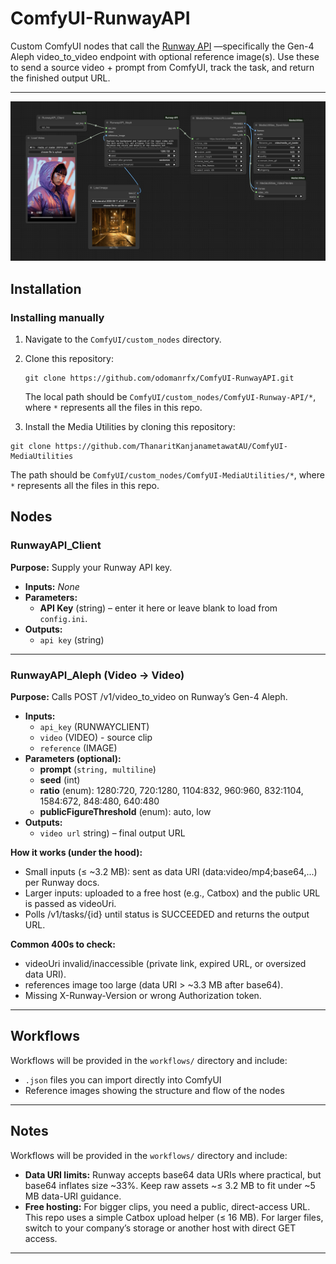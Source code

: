 # ComfyUI-RunwayAPI

Custom ComfyUI nodes that call the [Runway API](https://docs.dev.runwayml.com/api/) —specifically the Gen-4 Aleph video_to_video endpoint with optional reference image(s). Use these to send a source video + prompt from ComfyUI, track the task, and return the finished output URL.

---
<p align="center">
  <img src="workflows/Runway_API_Aleph_Workflow.png" alt="Workflow Diagram" />
</p>

## Installation

### Installing manually

1. Navigate to the `ComfyUI/custom_nodes` directory.

2. Clone this repository:
   ```
   git clone https://github.com/odomanrfx/ComfyUI-RunwayAPI.git
   ```
   The local path should be `ComfyUI/custom_nodes/ComfyUI-Runway-API/*`, where `*` represents all the files in this repo.

 3. Install the Media Utilities by cloning this repository:
   ```
   git clone https://github.com/ThanaritKanjanametawatAU/ComfyUI-MediaUtilities
   ```
   The path should be `ComfyUI/custom_nodes/ComfyUI-MediaUtilities/*`, where `*` represents all the files in this repo.

## Nodes

### RunwayAPI_Client  
**Purpose:** Supply your Runway API key.  
- **Inputs:** _None_  
- **Parameters:**  
  - **API Key** (string) – enter it here or leave blank to load from `config.ini`.  
- **Outputs:**  
  - `api key` (string)
 
---

### RunwayAPI_Aleph (Video → Video) 
**Purpose:** Calls POST /v1/video_to_video on Runway’s Gen-4 Aleph.
- **Inputs:**  
  - `api_key` (RUNWAYCLIENT)
  - `video` (VIDEO) - source clip
  - `reference` (IMAGE)
- **Parameters (optional):**  
  - **prompt** (`string, multiline`)  
  - **seed** (int)  
  - **ratio** (enum): 1280:720, 720:1280, 1104:832, 960:960, 832:1104, 1584:672, 848:480, 640:480
  - **publicFigureThreshold** (enum): auto, low
- **Outputs:**  
  - `video url` string) – final output URL
 
**How it works (under the hood):**
- Small inputs (≤ ~3.2 MB): sent as data URI (data:video/mp4;base64,...) per Runway docs.
- Larger inputs: uploaded to a free host (e.g., Catbox) and the public URL is passed as videoUri.
- Polls /v1/tasks/{id} until status is SUCCEEDED and returns the output URL.

**Common 400s to check:**
- videoUri invalid/inaccessible (private link, expired URL, or oversized data URI).
- references image too large (data URI > ~3.3 MB after base64).
- Missing X-Runway-Version or wrong Authorization token.

---

## Workflows

Workflows will be provided in the `workflows/` directory and include:

- `.json` files you can import directly into ComfyUI
- Reference images showing the structure and flow of the nodes

---

## Notes

Workflows will be provided in the `workflows/` directory and include:

- **Data URI limits:** Runway accepts base64 data URIs where practical, but base64 inflates size ~33%. Keep raw assets ~≤ 3.2 MB to fit under ~5 MB data-URI guidance.
- **Free hosting:** For bigger clips, you need a public, direct-access URL. This repo uses a simple Catbox upload helper (≤ 16 MB). For larger files, switch to your company’s storage or another host with direct GET access.

---

